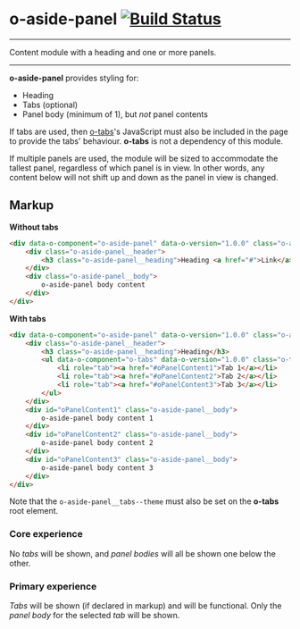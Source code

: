 # o-aside-panel [![Build Status](https://travis-ci.org/Financial-Times/o-aside-panel.png?branch=master)](https://travis-ci.org/Financial-Times/o-aside-panel)

___
Content module with a heading and one or more panels.
___

__o-aside-panel__ provides styling for:

* Heading
* Tabs (optional)
* Panel body (minimum of 1), but _not_ panel contents

If tabs are used, then [o-tabs](http://registry.origami.ft.com/components/o-tabs)'s JavaScript must also be included in the page to provide the tabs' behaviour. __o-tabs__ is not a dependency of this module.

If multiple panels are used, the module will be sized to accommodate the tallest panel, regardless of which panel is in view.
In other words, any content below will not shift up and down as the panel in view is changed.

## Markup

__Without tabs__

```html
<div data-o-component="o-aside-panel" data-o-version="1.0.0" class="o-aside-panel">
    <div class="o-aside-panel__header">
        <h3 class="o-aside-panel__heading">Heading <a href="#">Link</a></h3>
    </div>
    <div class="o-aside-panel__body">
        o-aside-panel body content
    </div>
</div>
```

__With tabs__

```html
<div data-o-component="o-aside-panel" data-o-version="1.0.0" class="o-aside-panel">
    <div class="o-aside-panel__header">
        <h3 class="o-aside-panel__heading">Heading</h3>
        <ul data-o-component="o-tabs" data-o-version="1.0.0" class="o-tabs o-aside-panel__tabs--theme" role="tablist">
            <li role="tab"><a href="#oPanelContent1">Tab 1</a></li>
            <li role="tab"><a href="#oPanelContent2">Tab 2</a></li>
            <li role="tab"><a href="#oPanelContent3">Tab 3</a></li>
        </ul>
    </div>
    <div id="oPanelContent1" class="o-aside-panel__body">
        o-aside-panel body content 1
    </div>
    <div id="oPanelContent2" class="o-aside-panel__body">
        o-aside-panel body content 2
    </div>
    <div id="oPanelContent3" class="o-aside-panel__body">
        o-aside-panel body content 3
    </div>
</div>
```

Note that the `o-aside-panel__tabs--theme` must also be set on the __o-tabs__ root element.

### Core experience

No _tabs_ will be shown, and _panel bodies_ will all be shown one below the other.

### Primary experience

_Tabs_ will be shown (if declared in markup) and will be functional. Only the _panel body_ for the selected _tab_ will be shown.